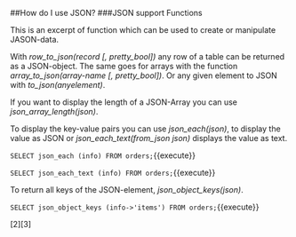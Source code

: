##How do I use JSON?
###JSON support Functions

This is an excerpt of function which can be used to create or manipulate JASON-data.

With *row_to_json(record [, pretty_bool])* any row of a table can be returned as a JSON-object. The same goes 
for arrays with the function *array_to_json(array-name [, pretty_bool])*. Or any given element to JSON with *to_json(anyelement)*.

If you want to display the length of a JSON-Array you can use *json_array_length(json)*.

To display the key-value pairs you can use *json_each(json)*, to display the value as JSON or *json_each_text(from_json json)*
displays the value as text.

`SELECT json_each (info)
 FROM orders;`{{execute}}<br/>
 
`SELECT json_each_text (info)
 FROM orders;`{{execute}}<br/>
 
To return all keys of the JSON-element, *json_object_keys(json)*.

`SELECT json_object_keys (info->'items')
 FROM orders;`{{execute}}<br/>
 
 [2][3]